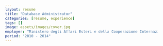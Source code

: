 ```yaml
---
layout: resume
title: "Database Administrator"
categories: [resume, experience]
tags: []
image: assets/images/cover.jpg
employer: "Ministero degli Affari Esteri e della Cooperazione Internazionale"
period: "2010 - 2014"
---
```

